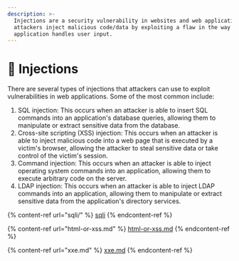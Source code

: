 ```yaml
---
description: >-
  Injections are a security vulnerability in websites and web applications where
  attackers inject malicious code/data by exploiting a flaw in the way the
  application handles user input.
---
```


# 💉 Injections

There are several types of injections that attackers can use to exploit vulnerabilities in web applications. Some of the most common include:

1. SQL injection: This occurs when an attacker is able to insert SQL commands into an application's database queries, allowing them to manipulate or extract sensitive data from the database.
2. Cross-site scripting (XSS) injection: This occurs when an attacker is able to inject malicious code into a web page that is executed by a victim's browser, allowing the attacker to steal sensitive data or take control of the victim's session.
3. Command injection: This occurs when an attacker is able to inject operating system commands into an application, allowing them to execute arbitrary code on the server.
4. LDAP injection: This occurs when an attacker is able to inject LDAP commands into an application, allowing them to manipulate or extract sensitive data from the application's directory services.

{% content-ref url="sqli/" %}
[sqli](sqli/)
{% endcontent-ref %}

{% content-ref url="html-or-xss.md" %}
[html-or-xss.md](html-or-xss.md)
{% endcontent-ref %}

{% content-ref url="xxe.md" %}
[xxe.md](xxe.md)
{% endcontent-ref %}
